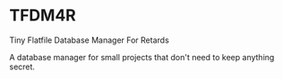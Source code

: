 # TFDM4R
Tiny Flatfile Database Manager For Retards

A database manager for small projects that don't need to keep anything secret.
